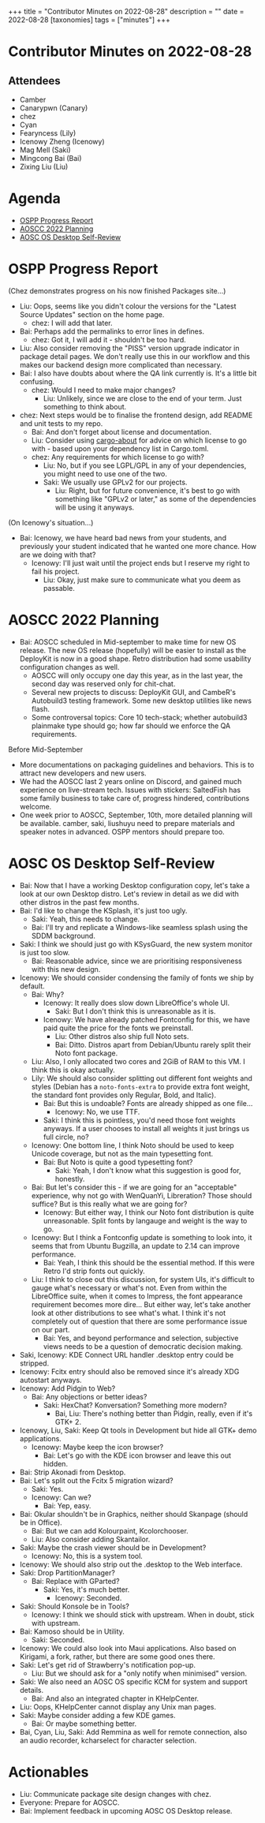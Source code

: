 +++
title = "Contributor Minutes on 2022-08-28"
description = ""
date = 2022-08-28
[taxonomies]
tags = ["minutes"]
+++

Contributor Minutes on 2022-08-28
=================================

Attendees
---------

- Camber
- Canarypwn (Canary)
- chez
- Cyan
- Fearyncess (Lily)
- Icenowy Zheng (Icenowy)
- Mag Mell (Saki)
- Mingcong Bai (Bai)
- Zixing Liu (Liu)

Agenda
======

- [OSPP Progress Report](#ospp-progress-report)
- [AOSCC 2022 Planning](#aoscc-2022-planning)
- [AOSC OS Desktop Self-Review](#aosc-os-desktop-self-review)

OSPP Progress Report
====================

(Chez demonstrates progress on his now finished Packages site...)

- Liu: Oops, seems like you didn't colour the versions for the "Latest Source Updates" section on the home page.
    - chez: I will add that later.
- Bai: Perhaps add the permalinks to error lines in defines.
    - chez: Got it, I will add it - shouldn't be too hard.
- Liu: Also consider removing the "PISS" version upgrade indicator in package detail pages. We don't really use this in our workflow and this makes our backend design more complicated than necessary.
- Bai: I also have doubts about where the QA link currently is. It's a little bit confusing.
    - chez: Would I need to make major changes?
        - Liu: Unlikely, since we are close to the end of your term. Just something to think about.
- chez: Next steps would be to finalise the frontend design, add README and unit tests to my repo.
    - Bai: And don't forget about license and documentation.
    - Liu: Consider using [cargo-about](https://github.com/EmbarkStudios/cargo-about) for advice on which license to go with - based upon your dependency list in Cargo.toml.
    - chez: Any requirements for which license to go with?
        - Liu: No, but if you see LGPL/GPL in any of your dependencies, you might need to use one of the two.
        - Saki: We usually use GPLv2 for our projects.
            - Liu: Right, but for future convenience, it's best to go with something like "GPLv2 or later," as some of the dependencies will be using it anyways.

(On Icenowy's situation...)

- Bai: Icenowy, we have heard bad news from your students, and previously your student indicated that he wanted one more chance. How are we doing with that?
    - Icenowy: I'll just wait until the project ends but I reserve my right to fail his project.
        - Liu: Okay, just make sure to communicate what you deem as passable.

AOSCC 2022 Planning
===================

- Bai: AOSCC scheduled in Mid-september to make time for new OS release. The new OS release (hopefully) will be easier to install as the DeployKit is now in a good shape. Retro distribution had some usability configuration changes as well.
    - AOSCC will only occupy one day this year, as in the last year, the second day was reserved only for chit-chat.
    - Several new projects to discuss: DeployKit GUI, and CambeR's Autobuild3 testing framework. Some new desktop utilities like news flash.
    - Some controversal topics: Core 10 tech-stack; whether autobuild3 plainmake type should go; how far should we enforce the QA requirements.

Before Mid-September

- More documentations on packaging guidelines and behaviors. This is to attract new developers and new users.
- We had the AOSCC last 2 years online on Discord, and gained much experience on live-stream tech. Issues with stickers: SaltedFish has some family business to take care of, progress hindered, contributions welcome.
- One week prior to AOSCC, September, 10th, more detailed planning will be available. camber, saki, liushuyu need to prepare materials and speaker notes in advanced. OSPP mentors should prepare too.

AOSC OS Desktop Self-Review
===========================

- Bai: Now that I have a working Desktop configuration copy, let's take a look at our own Desktop distro. Let's review in detail as we did with other distros in the past few months.
- Bai: I'd like to change the KSplash, it's just too ugly.
    - Saki: Yeah, this needs to change.
    - Bai: I'll try and replicate a Windows-like seamless splash using the SDDM background.
- Saki: I think we should just go with KSysGuard, the new system monitor is just too slow.
    - Bai: Reasonable advice, since we are prioritising responsiveness with this new design.
- Icenowy: We should consider condensing the family of fonts we ship by default.
    - Bai: Why?
        - Icenowy: It really does slow down LibreOffice's whole UI.
            - Saki: But I don't think this is unreasonable as it is.
        - Icenowy: We have already patched Fontconfig for this, we have paid quite the price for the fonts we preinstall.
            - Liu: Other distros also ship full Noto sets.
            - Bai: Ditto. Distros apart from Debian/Ubuntu rarely split their Noto font package.
    - Liu: Also, I only allocated two cores and 2GiB of RAM to this VM. I think this is okay actually.
    - Lily: We should also consider splitting out different font weights and styles (Debian has a `noto-fonts-extra` to provide extra font weight, the standard font provides only Regular, Bold, and Italic).
        - Bai: But this is undoable? Fonts are already shipped as one file...
            - Icenowy: No, we use TTF.
        - Saki: I think this is pointless, you'd need those font weights anyways. If a user chooses to install all weights it just brings us full circle, no?
    - Icenowy: One bottom line, I think Noto should be used to keep Unicode coverage, but not as the main typesetting font.
        - Bai: But Noto is quite a good typesetting font?
            - Saki: Yeah, I don't know what this suggestion is good for, honestly.
    - Bai: But let's consider this - if we are going for an "acceptable" experience, why not go with WenQuanYi, Libreration? Those should suffice? But is this really what we are going for?
        - Icenowy: But either way, I think our Noto font distribution is quite unreasonable. Split fonts by langauge and weight is the way to go.
    - Icenowy: But I think a Fontconfig update is something to look into, it seems that from Ubuntu Bugzilla, an update to 2.14 can improve performance.
        - Bai: Yeah, I think this should be the essential method. If this were Retro I'd strip fonts out quickly.
    - Liu: I think to close out this discussion, for system UIs, it's difficult to gauge what's necessary or what's not. Even from within the LibreOffice suite, when it comes to Impress, the font appearance requirement becomes more dire... But either way, let's take another look at other distributions to see what's what. I think it's not completely out of question that there are some performance issue on our part.
        - Bai: Yes, and beyond performance and selection, subjective views needs to be a question of democratic decision making.
- Saki, Icenowy: KDE Connect URL handler .desktop entry could be stripped.
- Icenowy: Fcitx entry should also be removed since it's already XDG autostart anyways.
- Icenowy: Add Pidgin to Web?
    - Bai: Any objections or better ideas?
        - Saki: HexChat? Konversation? Something more modern?
            - Bai, Liu: There's nothing better than Pidgin, really, even if it's GTK+ 2.
- Icenowy, Liu, Saki: Keep Qt tools in Development but hide all GTK+ demo applications.
    - Icenowy: Maybe keep the icon browser?
        - Bai: Let's go with the KDE icon browser and leave this out hidden.
- Bai: Strip Akonadi from Desktop.
- Bai: Let's split out the Fcitx 5 migration wizard?
    - Saki: Yes.
    - Icenowy: Can we?
        - Bai: Yep, easy.
- Bai: Okular shouldn't be in Graphics, neither should Skanpage (should be in Office).
    - Bai: But we can add Kolourpaint, Kcolorchooser.
    - Liu: Also consider adding Skantailor.
- Saki: Maybe the crash viewer should be in Development?
    - Icenowy: No, this is a system tool.
- Icenowy: We should also strip out the .desktop to the Web interface.
- Saki: Drop PartitionManager?
    - Bai: Replace with GParted?
        - Saki: Yes, it's much better.
            - Icenowy: Seconded.
- Saki: Should Konsole be in Tools?
    - Icenowy: I think we should stick with upstream. When in doubt, stick with upstream.
- Bai: Kamoso should be in Utility.
    - Saki: Seconded.
- Icenowy: We could also look into Maui applications. Also based on Kirigami, a fork, rather, but there are some good ones there.
- Saki: Let's get rid of Strawberry's notification pop-up.
    - Liu: But we should ask for a "only notify when minimised" version.
- Saki: We also need an AOSC OS specific KCM for system and support details.
    - Bai: And also an integrated chapter in KHelpCenter.
- Liu: Oops, KHelpCenter cannot display any Unix man pages.
- Saki: Maybe consider adding a few KDE games.
    - Bai: Or maybe something better.
- Bai, Cyan, Liu, Saki: Add Remmina as well for remote connection, also an audio recorder, kcharselect for character selection.

Actionables
===========

- Liu: Communicate package site design changes with chez.
- Everyone: Prepare for AOSCC.
- Bai: Implement feedback in upcoming AOSC OS Desktop release.
